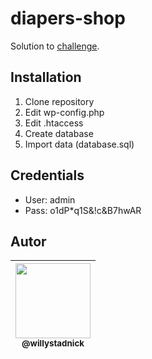 # diapers-shop

Solution to [challenge](challenge.pdf).

## Installation

1. Clone repository
1. Edit wp-config.php
1. Edit .htaccess
1. Create database
1. Import data (database.sql)

## Credentials

- User: admin
- Pass: o1dP*q1S&!c&B7hwAR

## Autor

| [<img src="https://avatars2.githubusercontent.com/u/1824706?s=120&v=4" width=120><br><sub>@willystadnick</sub>](https://github.com/willystadnick) |
| :---: |
